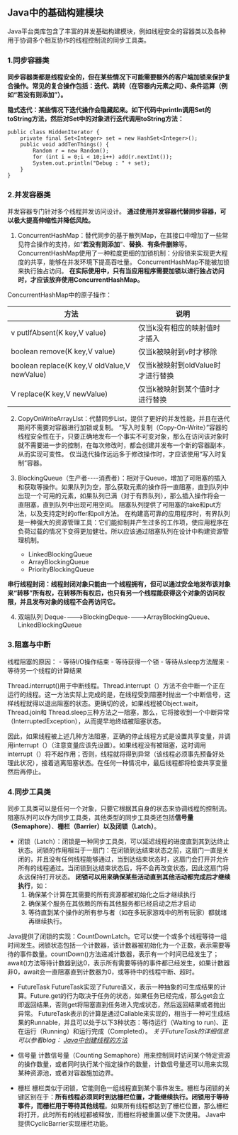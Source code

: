 ## Java中的基础构建模块
Java平台类库包含了丰富的并发基础构建模块，例如线程安全的容器类以及各种用于协调多个相互协作的线程控制流的同步工具类。
### 1.同步容器类
**同步容器类都是线程安全的，但在某些情况下可能需要额外的客户端加锁来保护复合操作。常见的复合操作包括：迭代、跳转（在容器内元素之间）、条件运算（例如“若没有则添加”）。**

**隐式迭代：某些情况下迭代操作会隐藏起来。如下代码中println调用Set的toString方法，然后对Set中的对象进行迭代调用toString方法：**
```
public class HiddenIterator {
	private final Set<Integer> set = new HashSet<Integer>();
    public void addTenThings() {
    	Random r = new Random();
        for (int i = 0;i < 10;i++) add(r.nextInt());
        System.out.println("Debug : " + set);
    }
}
```

### 2.并发容器类
并发容器专门针对多个线程并发访问设计。
**通过使用并发容器代替同步容器，可以极大提高伸缩性并降低风险。**
1. ConcurrentHashMap：替代同步的基于散列Map，在其接口中增加了一些常见符合操作的支持，如“**若没有则添加**”、**替换**、**有条件删除**等。
		ConcurrentHashMap使用了一种粒度更细的加锁机制：分段锁来实现更大程度的共享，能够在并发环境下提高吞吐量。
ConcurrentHashMap不能被加锁来执行独占访问。
**在实际使用中，只有当应用程序需要加锁以进行独占访问时，才应该放弃使用ConcurrentHashMap。**

ConcurrentHashMap中的原子操作：

|方法|说明|
|---|----|
|v putIfAbsent(K key,V value)|仅当k没有相应的映射值时才插入|
|boolean remove(K key,V value)|仅当k被映射到v时才移除|
|boolean replace(K key,V oldValue,V newValue)|仅当k被映射到oldValue时才进行替换|
|V replace(K key,V newValue)|仅当k被映射到某个值时才进行替换|

2. CopyOnWriteArrayLIst：代替同步List，提供了更好的并发性能，并且在迭代期间不需要对容器进行加锁或复制。
“写入时复制（Copy-On-Write）”容器的线程安全性在于，只要正确地发布一个事实不可变对象，那么在访问该对象时就不需要进一步的控制，在每次修改时，都会创建并发布一个新的容器副本，从而实现可变性。
		仅当迭代操作远远多于修改操作时，才应该使用“写入时复制”容器。
        
3. BlockingQueue（生产者----消费者）：相对于Queue，增加了可阻塞的插入和获取等操作。如果队列为空，那么获取元素的操作将一直阻塞，直到队列中出现一个可用的元素，如果队列已满（对于有界队列），那么插入操作将会一直阻塞，直到队列中出现可用空间。
阻塞队列提供了可阻塞的take和put方法，以及支持定时的offer和poll方法。
		在构建高可靠的应用程序时，有界队列是一种强大的资源管理工具：它们能抑制并产生过多的工作项，使应用程序在负荷过载的情况下变得更加健壮。所以应该通过阻塞队列在设计中构建资源管理机制。
        
	- LinkedBlockingQueue
	- ArrayBlockingQueue
	- PriorityBlockingQueue

**串行线程封闭：线程封闭对象只能由一个线程拥有，但可以通过安全地发布该对象来“转移”所有权，在转移所有权后，也只有另一个线程能获得这个对象的访问权限，并且发布对象的线程不会再访问它。**

4. 双端队列
Deque---->BlockingDeque---->ArrayBlockingQueue、LinkedBlockingQueue

### 3.阻塞与中断
线程阻塞的原因：
	- 等待I/O操作结束
	- 等待获得一个锁
	- 等待从sleep方法醒来
	- 等待另一个线程的计算结果

Thread.interrupt()用于中断线程。Thread.interrupt（）方法不会中断一个正在运行的线程。这一方法实际上完成的是，在线程受到阻塞时抛出一个中断信号，这样线程就得以退出阻塞的状态。更确切的说，如果线程被Object.wait， Thread.join和 Thread.sleep三种方法之一阻塞，那么，它将接收到一个中断异常（InterruptedException），从而提早地终结被阻塞状态。

因此，如果线程被上述几种方法阻塞，正确的停止线程方式是设置共享变量，并调用interrupt（）（注意变量应该先设置）。如果线程没有被阻塞，这时调用interrupt（）将不起作用；否则，线程就将得到异常（该线程必须事先预备好处理此状况），接着逃离阻塞状态。在任何一种情况中，最后线程都将检查共享变量然后再停止。

### 4.同步工具类
同步工具类可以是任何一个对象，只要它根据其自身的状态来协调线程的控制流。阻塞队列可以作为同步工具类，其他类型的同步工具类还包括**信号量（Semaphore）**、**栅栏（Barrier）**以及**闭锁（Latch）**。

- 闭锁（Latch）：闭锁是一种同步工具类，可以延迟线程的进度直到其到达终止状态。闭锁的作用相当于一扇门：在闭锁到达结束状态之前，这扇门一直是关闭的，并且没有任何线程能够通过，当到达结束状态时，这扇门会打开并允许所有的线程通过。当闭锁到达结束状态后，将不会再改变状态，因此这扇门将永远保持打开状态。
**闭锁可以用来确保某些活动直到其他活动都完成后才继续执行**，如：
	1. 确保某个计算在其需要的所有资源都被初始化之后才继续执行
	2. 确保某个服务在其依赖的所有其他服务都已经启动之后才启动
	3. 等待直到某个操作的所有参与者（如在多玩家游戏中的所有玩家）都就绪再继续执行。

Java提供了闭锁的实现：CountDownLatch。它可以使一个或多个线程等待一组时间发生。闭锁状态包括一个计数器，该计数器被初始化为一个正数，表示需要等待的事件数量。countDown()方法递减计数器，表示有一个时间已经发生了；await()方法等待计数器到达0，表示所有需要等待的事件都已经发生，如果计数器非0，await会一直阻塞直到计数器为0，或等待中的线程中断、超时。

- FutureTask
FutureTask实现了Future语义，表示一种抽象的可生成结果的计算。Future.get的行为取决于任务的状态，如果任务已经完成，那么get会立即返回结果，否则get将阻塞直到任务进入完成状态，然后返回结果或者抛出异常。
FutureTask表示的计算是通过Callable来实现的，相当于一种可生成结果的Runnable，并且可以处于以下3种状态：等待运行（Waiting to run)、正在运行（Running）和运行完成（Completed）。
*关于FutureTask的详细信息可以参看blog：
[Java中创建线程的方法](https://my.oschina.net/u/2602561/blog/1554015)*

- 信号量
计数信号量（Counting Semaphore）用来控制同时访问某个特定资源的操作数量，或者同时执行某个指定操作的数量，计数信号量还可以用来实现某种资源池，或者对容器施加边界。

- 栅栏
栅栏类似于闭锁，它能则色一组线程直到某个事件发生。栅栏与闭锁的关键区别在于：**所有线程必须同时到达栅栏位置，才能继续执行。闭锁用于等待事件，而栅栏用于等待其他线程**。如果所有线程都达到了栅栏位置，那么栅栏将打开，此时所有的线程都被释放，而栅栏将被重置以便下次使用。
Java中提供CyclicBarrier实现栅栏功能。

	